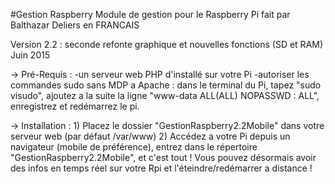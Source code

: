#Gestion Raspberry
Module de gestion pour le Raspberry Pi fait par Balthazar Deliers en FRANCAIS

Version 2.2 : seconde refonte graphique et nouvelles fonctions (SD et RAM)
Juin 2015

-> Pré-Requis : 
      -un serveur web PHP d'installé sur votre Pi
      -autoriser les commandes sudo sans MDP a Apache : dans le terminal du Pi, tapez "sudo visudo", ajoutez a la suite la ligne "www-data ALL(ALL) NOPASSWD : ALL", enregistrez et redémarrez le pi.

-> Installation :
     1) Placez le dossier "GestionRaspberry2.2Mobile" dans votre serveur web (par défaut /var/www)
     2) Accédez a votre Pi depuis un navigateur (mobile de préférence), entrez dans le répertoire "GestionRaspberry2.2Mobile", et c'est tout ! Vous pouvez désormais avoir des infos en temps réel sur votre Rpi et l'éteindre/redémarrer a distance !
